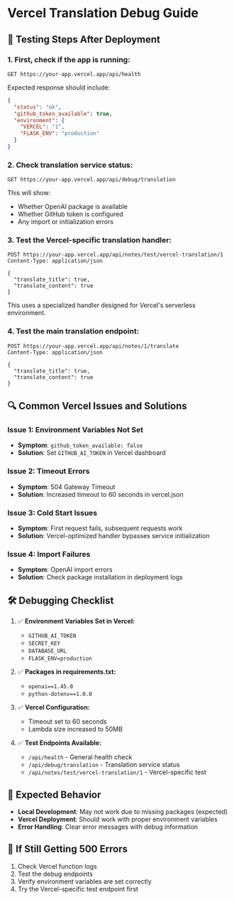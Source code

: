 # Vercel Translation Debug Guide

## 🚀 Testing Steps After Deployment

### 1. **First, check if the app is running:**
```
GET https://your-app.vercel.app/api/health
```

Expected response should include:
```json
{
  "status": "ok",
  "github_token_available": true,
  "environment": {
    "VERCEL": "1",
    "FLASK_ENV": "production"
  }
}
```

### 2. **Check translation service status:**
```
GET https://your-app.vercel.app/api/debug/translation
```

This will show:
- Whether OpenAI package is available
- Whether GitHub token is configured
- Any import or initialization errors

### 3. **Test the Vercel-specific translation handler:**
```
POST https://your-app.vercel.app/api/notes/test/vercel-translation/1
Content-Type: application/json

{
  "translate_title": true,
  "translate_content": true
}
```

This uses a specialized handler designed for Vercel's serverless environment.

### 4. **Test the main translation endpoint:**
```
POST https://your-app.vercel.app/api/notes/1/translate
Content-Type: application/json

{
  "translate_title": true,
  "translate_content": true
}
```

## 🔍 Common Vercel Issues and Solutions

### **Issue 1: Environment Variables Not Set**
- **Symptom**: `github_token_available: false`
- **Solution**: Set `GITHUB_AI_TOKEN` in Vercel dashboard

### **Issue 2: Timeout Errors**
- **Symptom**: 504 Gateway Timeout
- **Solution**: Increased timeout to 60 seconds in vercel.json

### **Issue 3: Cold Start Issues**
- **Symptom**: First request fails, subsequent requests work
- **Solution**: Vercel-optimized handler bypasses service initialization

### **Issue 4: Import Failures**
- **Symptom**: OpenAI import errors
- **Solution**: Check package installation in deployment logs

## 🛠 Debugging Checklist

1. ✅ **Environment Variables Set in Vercel:**
   - `GITHUB_AI_TOKEN`
   - `SECRET_KEY`
   - `DATABASE_URL`
   - `FLASK_ENV=production`

2. ✅ **Packages in requirements.txt:**
   - `openai==1.45.0`
   - `python-dotenv==1.0.0`

3. ✅ **Vercel Configuration:**
   - Timeout set to 60 seconds
   - Lambda size increased to 50MB

4. ✅ **Test Endpoints Available:**
   - `/api/health` - General health check
   - `/api/debug/translation` - Translation service status
   - `/api/notes/test/vercel-translation/1` - Vercel-specific test

## 📱 Expected Behavior

- **Local Development**: May not work due to missing packages (expected)
- **Vercel Deployment**: Should work with proper environment variables
- **Error Handling**: Clear error messages with debug information

## 🚨 If Still Getting 500 Errors

1. Check Vercel function logs
2. Test the debug endpoints
3. Verify environment variables are set correctly
4. Try the Vercel-specific test endpoint first